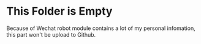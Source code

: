 # This Folder is Empty

Because of Wechat robot module contains a lot of my personal infomation, this part won't be upload to Github.